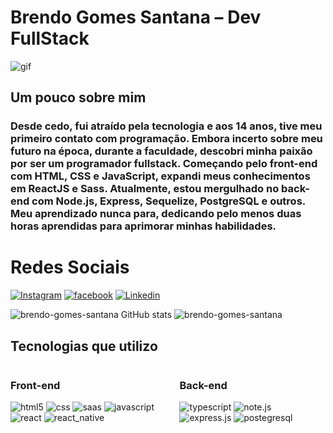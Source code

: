 # Brendo Gomes Santana – Dev FullStack

<div style='display:inline_block'>
    <img alt='gif' src='https://media.tenor.com/2uyENRmiUt0AAAAC/coding.gif'>
</div>

## Um pouco sobre mim <br/> 
### Desde cedo, fui atraído pela tecnologia e aos 14 anos, tive meu primeiro contato com programação. Embora incerto sobre meu futuro na época, durante a faculdade, descobri minha paixão por ser um programador fullstack. Começando pelo front-end com HTML, CSS e JavaScript, expandi meus conhecimentos em ReactJS e Sass. Atualmente, estou mergulhado no back-end com Node.js, Express, Sequelize, PostgreSQL e outros. Meu aprendizado nunca para, dedicando pelo menos duas horas aprendidas para aprimorar minhas habilidades.

# Redes Sociais
[![Instagram](https://img.shields.io/badge/Instagram-E4405F?style=for-the-badge&logo=instagram&logoColor=white)](https://www.instagram.com/brem._.s/)
[![facebook](https://img.shields.io/badge/Facebook-1877F2?style=for-the-badge&logo=facebook&logoColor=white)](https://www.facebook.com/profile.php?id=100016522992617)
[![Linkedin](https://img.shields.io/badge/LinkedIn-0077B5?style=for-the-badge&logo=linkedin&logoColor=white)](https://www.linkedin.com/in/brendo-gomes-a90210232/)

![brendo-gomes-santana GitHub stats](https://github-readme-stats.vercel.app/api?username=brendo-gomes-santana&show_icons=true&theme=dracula)
![brendo-gomes-santana](https://github-readme-stats.vercel.app/api/top-langs/?username=brendo-gomes-santana&layout=compact)
<br/>
## Tecnologias que utilizo
<div style='display:flex; flex-diretion:row'>
    <div> 
        <h3>Front-end</h3>
            <img  alt='html5' src='https://img.shields.io/badge/HTML5-E34F26?style=for-the-badge&logo=html5&logoColor=white'>
            <img  alt='css' src='https://img.shields.io/badge/CSS3-1572B6?style=for-the-badge&logo=css3&logoColor=white'>
            <img  alt='saas' src='https://img.shields.io/badge/Sass-CC6699?style=for-the-badge&logo=sass&logoColor=white'>
            <img  alt='javascript' src='https://img.shields.io/badge/JavaScript-323330?style=for-the-badge&logo=javascript&logoColor=F7DF1E'>
            <img  alt='react' src='https://img.shields.io/badge/React-20232A?style=for-the-badge&logo=react&logoColor=61DAFB'>
            <img  alt='react_native' src='https://img.shields.io/badge/React_Native-20232A?style=for-the-badge&logo=react&logoColor=61DAFB'>
    </div>
    <div>
        <h3>Back-end</h3>
            <img  alt='typescript' src='https://img.shields.io/badge/TypeScript-007ACC?style=for-the-badge&logo=typescript&logoColor=white'>
            <img alt='note.js' src='https://img.shields.io/badge/Node.js-43853D?style=for-the-badge&logo=node.js&logoColor=white'>
            <img  alt='express.js' src='https://img.shields.io/badge/Express.js-404D59?style=for-the-badge'>
            <img  alt='postegresql' src='https://img.shields.io/badge/PostgreSQL-316192?style=for-the-badge&logo=postgresql&logoColor=white'>
    </div>
</div>

